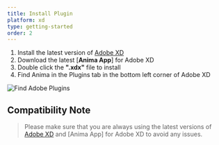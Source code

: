 ```yaml
---
title: Install Plugin
platform: xd
type: getting-started
order: 2
---
```


1. Install the latest version of [Adobe XD](https://www.adobe.com/products/xd.html)
2. Download the latest [**Anima App**] for Adobe XD
3. Double click the **".xdx"** file to install
4. Find Anima in the Plugins tab in the bottom left corner of Adobe XD

![Find Adobe Plugins](https://p46.f4.n0.cdn.getcloudapp.com/items/04uK47Xx/Adobe%20XD%20plugin%20installed.png?v=1162b7e2799e6a1a88f09632c71df7d1)

## Compatibility Note


>Please make sure that you are always using the latest versions of [Adobe XD](https://www.adobe.com/>products/xd.html) and [Anima App] for Adobe XD to avoid any issues.

